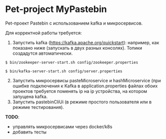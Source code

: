 # Pet-project MyPastebin
Pet-проект Pastebin с использованием kafka и микросервисов.

Для корректной работы требуется:
1) Запустить kafka (https://kafka.apache.org/quickstart): например, как показано ниже (запускать в двух разных консолях). Топики создадутся автоматически.
```
$ bin/zookeeper-server-start.sh config/zookeeper.properties
```
```
$ bin/kafka-server-start.sh config/server.properties
```
2) Запустить микросервисы pasteMicroservice и hashMicroservice (при ошибке подключения к Kafka в application.properties файлах обоих проектов требуется поменять ip на ip устройства, на котором запущена kafka.
3) Запустить pastebinCliUi (в режиме простого пользователя или в режиме тестирования).

**TODO**: 
- управлять микросервисами через docker/k8s
- добавить тесты
